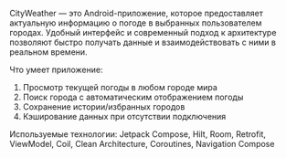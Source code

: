 CityWeather — это Android-приложение, которое предоставляет актуальную информацию о погоде в выбранных пользователем городах. Удобный интерфейс и современный подход к архитектуре позволяют быстро получать данные и взаимодействовать с ними в реальном времени.

Что умеет приложение:
1. Просмотр текущей погоды в любом городе мира
2. Поиск города с автоматическим отображением погоды
3. Сохранение истории/избранных городов
4. Кэширование данных при отсутствии подключения

Используемые технологии:
Jetpack Compose, Hilt, Room, Retrofit, ViewModel, Coil, Clean Architecture, Coroutines, Navigation Compose
